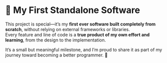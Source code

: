 # 🎉 My First Standalone Software  

This project is special—it’s my **first ever software built completely from scratch**, without relying on external frameworks or libraries.  
Every feature and line of code is a **true product of my own effort and learning**, from the design to the implementation.  

It’s a small but meaningful milestone, and I’m proud to share it as part of my journey toward becoming a better programmer. 🚀
